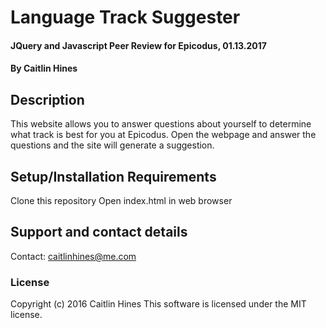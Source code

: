 # Language Track Suggester

#### JQuery and Javascript Peer Review for Epicodus, 01.13.2017

#### By Caitlin Hines

## Description

This website allows you to answer questions about yourself to determine what track is best for you at Epicodus. Open the webpage and answer the questions and the site will generate a suggestion.

## Setup/Installation Requirements

Clone this repository
Open index.html in web browser


## Support and contact details

Contact: caitlinhines@me.com

### License


Copyright (c) 2016 Caitlin Hines
This software is licensed under the MIT license.
